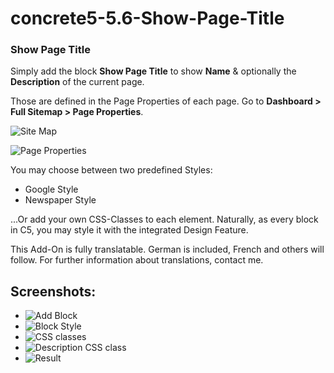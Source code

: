 # concrete5-5.6-Show-Page-Title
### Show Page Title

Simply add the block **Show Page Title** to show **Name** & optionally the **Description** of the current page.

Those are defined in the Page Properties of each page. Go to **Dashboard > Full Sitemap > Page Properties**.

![Site Map](https://toesslab.ch/application/files/7215/1972/2655/sitemap.png)

![Page Properties](https://toesslab.ch/application/files/3415/1972/2745/properties.png)

You may choose between two predefined Styles:

*   Google Style
*   Newspaper Style

...Or add your own CSS-Classes to each element. Naturally, as every block in C5, you may style it with the integrated Design Feature.

This Add-On is fully translatable. German is included, French and others will follow. For further information about translations, contact me.

## Screenshots:


- ![Add Block](https://toesslab.ch/application/files/7915/2002/3343/pc_shooter_ch_show_page_title_screenshot_0_1397301190.png)
- ![Block Style](https://toesslab.ch/application/files/4915/2002/3342/pc_shooter_ch_show_page_title_screenshot_2_1397301191_1.png)
- ![CSS classes](https://toesslab.ch/application/files/7915/2002/3339/pc_shooter_ch_show_page_title_screenshot_3_1397301191.png)
- ![Description CSS class](https://toesslab.ch/application/files/6515/2002/3338/pc_shooter_ch_show_page_title_screenshot_4_1397301191.png)
- ![Result](https://toesslab.ch/application/files/7115/2002/3338/pc_shooter_ch_show_page_title_screenshot_5_1397301191.png)
